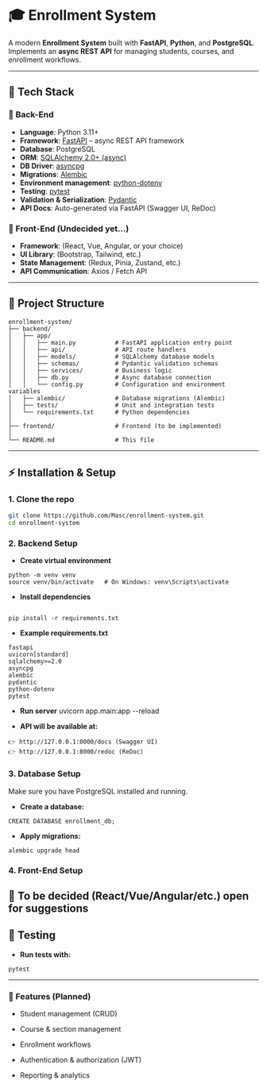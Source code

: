 # 🎓 Enrollment System

A modern **Enrollment System** built with **FastAPI**, **Python**, and **PostgreSQL**.  
Implements an **async REST API** for managing students, courses, and enrollment workflows.  

---

## 📌 Tech Stack

### 🔹 Back-End
- **Language**: Python 3.11+  
- **Framework**: [FastAPI](https://fastapi.tiangolo.com/) – async REST API framework  
- **Database**: PostgreSQL  
- **ORM**: [SQLAlchemy 2.0+ (async)](https://docs.sqlalchemy.org/en/20/orm/extensions/asyncio.html)  
- **DB Driver**: [asyncpg](https://github.com/MagicStack/asyncpg)  
- **Migrations**: [Alembic](https://alembic.sqlalchemy.org/)  
- **Environment management**: [python-dotenv](https://pypi.org/project/python-dotenv/)  
- **Testing**: [pytest](https://docs.pytest.org/en/stable/)  
- **Validation & Serialization**: [Pydantic](https://docs.pydantic.dev/)  
- **API Docs**: Auto-generated via FastAPI (Swagger UI, ReDoc)  

### 🔹 Front-End (Undecided yet...)
- **Framework**: (React, Vue, Angular, or your choice)  
- **UI Library**: (Bootstrap, Tailwind, etc.)  
- **State Management**: (Redux, Pinia, Zustand, etc.)  
- **API Communication**: Axios / Fetch API  

---
## 📂 Project Structure

```
enrollment-system/
├── backend/
│   ├── app/
│   │   ├── main.py           # FastAPI application entry point
│   │   ├── api/              # API route handlers
│   │   ├── models/           # SQLAlchemy database models
│   │   ├── schemas/          # Pydantic validation schemas
│   │   ├── services/         # Business logic
│   │   ├── db.py             # Async database connection
│   │   └── config.py         # Configuration and environment variables
│   ├── alembic/              # Database migrations (Alembic)
│   ├── tests/                # Unit and integration tests
│   └── requirements.txt      # Python dependencies
│
├── frontend/                 # Frontend (to be implemented)
│
└── README.md                 # This file
```

---

## ⚡ Installation & Setup

### 1. Clone the repo
```bash
git clone https://github.com/Masc/enrollment-system.git
cd enrollment-system
```
### 2. Backend Setup
-  **Create virtual environment**
```
python -m venv venv
source venv/bin/activate   # On Windows: venv\Scripts\activate
```
-  **Install dependencies**
```

pip install -r requirements.txt
```
-  **Example requirements.txt**
```
fastapi
uvicorn[standard]
sqlalchemy>=2.0
asyncpg
alembic
pydantic
python-dotenv
pytest
```
-  **Run server**
uvicorn app.main:app --reload

-  **API will be available at:**
```
👉 http://127.0.0.1:8000/docs (Swagger UI)
👉 http://127.0.0.1:8000/redoc (ReDoc)
```
### 3. Database Setup

Make sure you have PostgreSQL installed and running.

- **Create a database:**
```
CREATE DATABASE enrollment_db;
```
- **Apply migrations:**
```
alembic upgrade head
```
### 4. Front-End Setup

🚧 To be decided (React/Vue/Angular/etc.)
open for suggestions
---
## 🧪 Testing

- **Run tests with:**
```
pytest
```
---
### 🚀 Features (Planned)

- Student management (CRUD)

- Course & section management

- Enrollment workflows

- Authentication & authorization (JWT)

- Reporting & analytics





